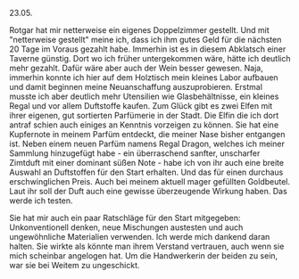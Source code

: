 23.05.

Rotgar hat mir netterweise ein eigenes Doppelzimmer gestellt. Und mit "netterweise gestellt" meine ich, dass ich ihm gutes Geld für die nächsten 20 Tage im Voraus gezahlt habe. Immerhin ist es in diesem Abklatsch einer Taverne günstig. Dort wo ich früher untergekommen wäre, hätte ich deutlich mehr gezahlt. Dafür wäre aber auch der Wein besser gewesen.
Naja, immerhin konnte ich hier auf dem Holztisch mein kleines Labor aufbauen und damit beginnen meine Neuanschaffung auszuprobieren. Erstmal musste ich aber deutlich mehr Utensilien wie Glasbehältnisse, ein kleines Regal und vor allem Duftstoffe kaufen. Zum Glück gibt es zwei Elfen mit ihrer eigenen, gut sortierten Parfümerie in der Stadt. Die Elfin die ich dort antraf schien auch einiges an Kenntnis vorzeigen zu können. Sie hat eine Kupfernote in meinem Parfüm entdeckt, die meiner Nase bisher entgangen ist. Neben einem neuen Parfüm namens Regal Dragon, welches ich meiner Sammlung hinzugefügt habe - ein überraschend sanfter, unscharfer Zimtduft mit einer dominant süßen Note - habe ich von ihr auch eine breite Auswahl an Duftstoffen für den Start erhalten. Und das für einen durchaus erschwinglichen Preis. Auch bei meinem aktuell mager gefüllten Goldbeutel. Laut ihr soll der Duft auch eine gewisse überzeugende Wirkung haben. Das werde ich testen.

Sie hat mir auch ein paar Ratschläge für den Start mitgegeben: Unkonventionell denken, neue Mischungen austesten und auch ungewöhnliche Materialien verwenden. Ich werde mich dankend daran halten. Sie wirkte als könnte man ihrem Verstand vertrauen, auch wenn sie mich scheinbar angelogen hat. Um die Handwerkerin der beiden zu sein, war sie bei Weitem zu ungeschickt.
